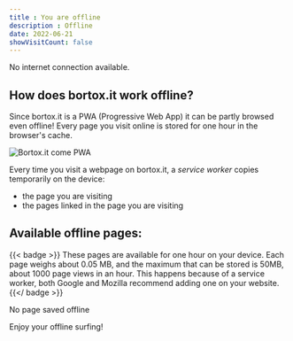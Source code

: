 ```yaml
---
title : You are offline
description : Offline
date: 2022-06-21
showVisitCount: false
---
```


No internet connection available. 

## How does bortox.it work offline?

Since bortox.it is a PWA (Progressive Web App) it can be partly browsed even offline! Every page you visit online is stored for one hour in the browser's cache.

![Bortox.it come PWA](/pwa.png)

Every time you visit a webpage on bortox.it, a _service worker_ copies temporarily on the device:

* the page you are visiting
* the pages linked in the page you are visiting

## Available offline pages:

{{< badge >}}
These pages are available for one hour on your device. Each page weighs about 0.05 MB, and the maximum that can be stored is 50MB, about 1000 page views in an hour. This happens because of a service worker, both Google and Mozilla recommend adding one on your website.
{{</ badge >}}

<div id="cached">No page saved offline</div>
<script>
var root = document.getElementById("cached");
if (navigator && navigator.serviceWorker) {
    caches.open('content-v1.12').then(function (cache) {
        cache.keys().then(function (keys) {
            root.innerHTML =
                '<ul>' +
                    keys.map(function(key) {
                        if ((key.url.includes(".html") || key.url.endsWith('/'))&& key.url.startsWith('https://bortox.it/'))  {
                            return '<li><a href="' + key.url + '">' + key.url + '</a></li>';
                        }
                    }).join('') +
                '</ul>';
        });
    });
}
</script>

Enjoy your offline surfing!